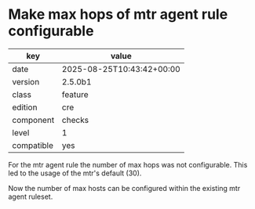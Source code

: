 [//]: # (werk v2)
# Make max hops of mtr agent rule configurable

key        | value
---------- | ---
date       | 2025-08-25T10:43:42+00:00
version    | 2.5.0b1
class      | feature
edition    | cre
component  | checks
level      | 1
compatible | yes

For the mtr agent rule the number of max hops was not configurable. This
led to the usage of the mtr's default (30).

Now the number of max hosts can be configured within the existing mtr
agent ruleset.
